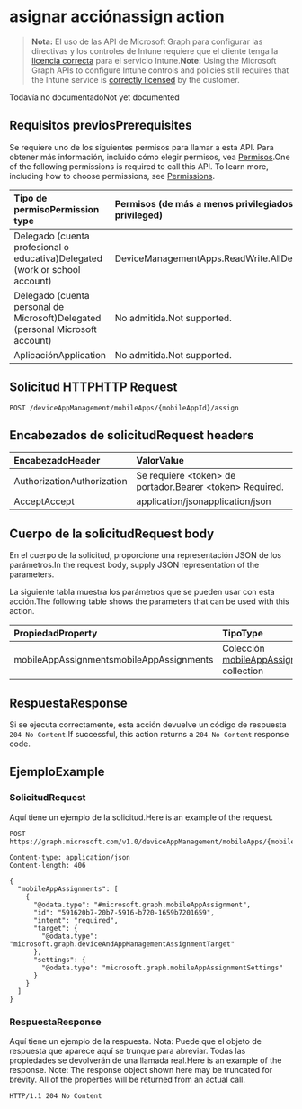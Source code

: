 # <a name="assign-action"></a><span data-ttu-id="2e564-101">asignar acción</span><span class="sxs-lookup"><span data-stu-id="2e564-101">assign action</span></span>

> <span data-ttu-id="2e564-102">**Nota:** El uso de las API de Microsoft Graph para configurar las directivas y los controles de Intune requiere que el cliente tenga la [licencia correcta](https://go.microsoft.com/fwlink/?linkid=839381) para el servicio Intune.</span><span class="sxs-lookup"><span data-stu-id="2e564-102">**Note:** Using the Microsoft Graph APIs to configure Intune controls and policies still requires that the Intune service is [correctly licensed](https://go.microsoft.com/fwlink/?linkid=839381) by the customer.</span></span>

<span data-ttu-id="2e564-103">Todavía no documentado</span><span class="sxs-lookup"><span data-stu-id="2e564-103">Not yet documented</span></span>
## <a name="prerequisites"></a><span data-ttu-id="2e564-104">Requisitos previos</span><span class="sxs-lookup"><span data-stu-id="2e564-104">Prerequisites</span></span>
<span data-ttu-id="2e564-p101">Se requiere uno de los siguientes permisos para llamar a esta API. Para obtener más información, incluido cómo elegir permisos, vea [Permisos](../../../concepts/permissions_reference.md).</span><span class="sxs-lookup"><span data-stu-id="2e564-p101">One of the following permissions is required to call this API. To learn more, including how to choose permissions, see [Permissions](../../../concepts/permissions_reference.md).</span></span>

|<span data-ttu-id="2e564-107">Tipo de permiso</span><span class="sxs-lookup"><span data-stu-id="2e564-107">Permission type</span></span>|<span data-ttu-id="2e564-108">Permisos (de más a menos privilegiados)</span><span class="sxs-lookup"><span data-stu-id="2e564-108">Permissions (from most to least privileged)</span></span>|
|:---|:---|
|<span data-ttu-id="2e564-109">Delegado (cuenta profesional o educativa)</span><span class="sxs-lookup"><span data-stu-id="2e564-109">Delegated (work or school account)</span></span>|<span data-ttu-id="2e564-110">DeviceManagementApps.ReadWrite.All</span><span class="sxs-lookup"><span data-stu-id="2e564-110">DeviceManagementApps.ReadWrite.All</span></span>|
|<span data-ttu-id="2e564-111">Delegado (cuenta personal de Microsoft)</span><span class="sxs-lookup"><span data-stu-id="2e564-111">Delegated (personal Microsoft account)</span></span>|<span data-ttu-id="2e564-112">No admitida.</span><span class="sxs-lookup"><span data-stu-id="2e564-112">Not supported.</span></span>|
|<span data-ttu-id="2e564-113">Aplicación</span><span class="sxs-lookup"><span data-stu-id="2e564-113">Application</span></span>|<span data-ttu-id="2e564-114">No admitida.</span><span class="sxs-lookup"><span data-stu-id="2e564-114">Not supported.</span></span>|

## <a name="http-request"></a><span data-ttu-id="2e564-115">Solicitud HTTP</span><span class="sxs-lookup"><span data-stu-id="2e564-115">HTTP Request</span></span>
<!-- {
  "blockType": "ignored"
}
-->
``` http
POST /deviceAppManagement/mobileApps/{mobileAppId}/assign
```

## <a name="request-headers"></a><span data-ttu-id="2e564-116">Encabezados de solicitud</span><span class="sxs-lookup"><span data-stu-id="2e564-116">Request headers</span></span>
|<span data-ttu-id="2e564-117">Encabezado</span><span class="sxs-lookup"><span data-stu-id="2e564-117">Header</span></span>|<span data-ttu-id="2e564-118">Valor</span><span class="sxs-lookup"><span data-stu-id="2e564-118">Value</span></span>|
|:---|:---|
|<span data-ttu-id="2e564-119">Authorization</span><span class="sxs-lookup"><span data-stu-id="2e564-119">Authorization</span></span>|<span data-ttu-id="2e564-120">Se requiere &lt;token&gt; de portador.</span><span class="sxs-lookup"><span data-stu-id="2e564-120">Bearer &lt;token&gt; Required.</span></span>|
|<span data-ttu-id="2e564-121">Accept</span><span class="sxs-lookup"><span data-stu-id="2e564-121">Accept</span></span>|<span data-ttu-id="2e564-122">application/json</span><span class="sxs-lookup"><span data-stu-id="2e564-122">application/json</span></span>|

## <a name="request-body"></a><span data-ttu-id="2e564-123">Cuerpo de la solicitud</span><span class="sxs-lookup"><span data-stu-id="2e564-123">Request body</span></span>
<span data-ttu-id="2e564-124">En el cuerpo de la solicitud, proporcione una representación JSON de los parámetros.</span><span class="sxs-lookup"><span data-stu-id="2e564-124">In the request body, supply JSON representation of the parameters.</span></span>

<span data-ttu-id="2e564-125">La siguiente tabla muestra los parámetros que se pueden usar con esta acción.</span><span class="sxs-lookup"><span data-stu-id="2e564-125">The following table shows the parameters that can be used with this action.</span></span>

|<span data-ttu-id="2e564-126">Propiedad</span><span class="sxs-lookup"><span data-stu-id="2e564-126">Property</span></span>|<span data-ttu-id="2e564-127">Tipo</span><span class="sxs-lookup"><span data-stu-id="2e564-127">Type</span></span>|<span data-ttu-id="2e564-128">Descripción</span><span class="sxs-lookup"><span data-stu-id="2e564-128">Description</span></span>|
|:---|:---|:---|
|<span data-ttu-id="2e564-129">mobileAppAssignments</span><span class="sxs-lookup"><span data-stu-id="2e564-129">mobileAppAssignments</span></span>|<span data-ttu-id="2e564-130">Colección [mobileAppAssignment](../resources/intune_apps_mobileappassignment.md)</span><span class="sxs-lookup"><span data-stu-id="2e564-130">[mobileAppAssignment](../resources/intune_apps_mobileappassignment.md) collection</span></span>|<span data-ttu-id="2e564-131">Todavía no documentado</span><span class="sxs-lookup"><span data-stu-id="2e564-131">Not yet documented</span></span>|



## <a name="response"></a><span data-ttu-id="2e564-132">Respuesta</span><span class="sxs-lookup"><span data-stu-id="2e564-132">Response</span></span>
<span data-ttu-id="2e564-133">Si se ejecuta correctamente, esta acción devuelve un código de respuesta `204 No Content`.</span><span class="sxs-lookup"><span data-stu-id="2e564-133">If successful, this action returns a `204 No Content` response code.</span></span>

## <a name="example"></a><span data-ttu-id="2e564-134">Ejemplo</span><span class="sxs-lookup"><span data-stu-id="2e564-134">Example</span></span>
### <a name="request"></a><span data-ttu-id="2e564-135">Solicitud</span><span class="sxs-lookup"><span data-stu-id="2e564-135">Request</span></span>
<span data-ttu-id="2e564-136">Aquí tiene un ejemplo de la solicitud.</span><span class="sxs-lookup"><span data-stu-id="2e564-136">Here is an example of the request.</span></span>
``` http
POST https://graph.microsoft.com/v1.0/deviceAppManagement/mobileApps/{mobileAppId}/assign

Content-type: application/json
Content-length: 406

{
  "mobileAppAssignments": [
    {
      "@odata.type": "#microsoft.graph.mobileAppAssignment",
      "id": "591620b7-20b7-5916-b720-1659b7201659",
      "intent": "required",
      "target": {
        "@odata.type": "microsoft.graph.deviceAndAppManagementAssignmentTarget"
      },
      "settings": {
        "@odata.type": "microsoft.graph.mobileAppAssignmentSettings"
      }
    }
  ]
}
```

### <a name="response"></a><span data-ttu-id="2e564-137">Respuesta</span><span class="sxs-lookup"><span data-stu-id="2e564-137">Response</span></span>
<span data-ttu-id="2e564-p102">Aquí tiene un ejemplo de la respuesta. Nota: Puede que el objeto de respuesta que aparece aquí se trunque para abreviar. Todas las propiedades se devolverán de una llamada real.</span><span class="sxs-lookup"><span data-stu-id="2e564-p102">Here is an example of the response. Note: The response object shown here may be truncated for brevity. All of the properties will be returned from an actual call.</span></span>
``` http
HTTP/1.1 204 No Content
```








